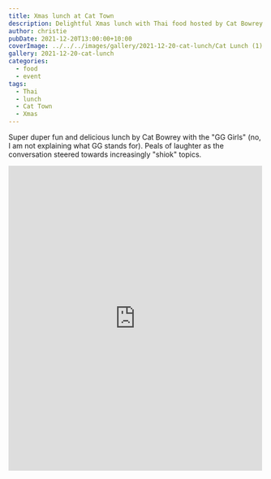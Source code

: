 ```yaml
---
title: Xmas lunch at Cat Town
description: Delightful Xmas lunch with Thai food hosted by Cat Bowrey
author: christie
pubDate: 2021-12-20T13:00:00+10:00
coverImage: ../../../images/gallery/2021-12-20-cat-lunch/Cat Lunch (1).jpeg
gallery: 2021-12-20-cat-lunch
categories:
  - food
  - event
tags:
  - Thai
  - lunch
  - Cat Town
  - Xmas
---
```


Super duper fun and delicious lunch by Cat Bowrey with the "GG Girls" (no, I am not explaining what GG stands for). Peals of laughter as the conversation steered towards increasingly "shiok" topics.

<iframe src="https://www.facebook.com/plugins/post.php?href=https%3A%2F%2Fwww.facebook.com%2Fchris1.tham%2Fposts%2Fpfbid02rw52is3ZVDjP2PP9Y3VTYUPm8FPHsjbHzjHT8hGffcJhtDnRQhAWCfRYStufPC6zl&show_text=true&width=500" width="500" height="601" style="border:none;overflow:hidden" scrolling="no" frameborder="0" allowfullscreen="true" allow="autoplay; clipboard-write; encrypted-media; picture-in-picture; web-share"></iframe>
